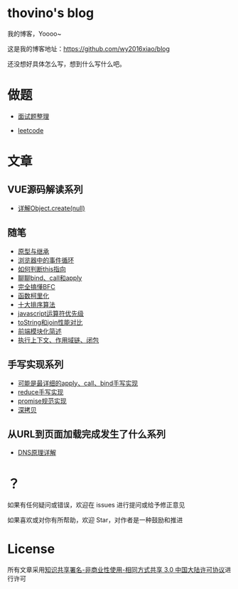 # thovino's blog

我的博客，Yoooo~  

这是我的博客地址：https://github.com/wy2016xiao/blog

还没想好具体怎么写，想到什么写什么吧。


# 做题

- [面试题整理](https://github.com/wy2016xiao/blog/blob/master/questions/questions.md)

- [leetcode](https://github.com/wy2016xiao/leetcode)

# 文章

## VUE源码解读系列
- [详解Object.create(null)](https://github.com/wy2016xiao/blog/blob/master/articles/vue源码解读/详解Object.create(null).md)

## 随笔
- [原型与继承](https://github.com/wy2016xiao/blog/blob/master/anything/%E5%8E%9F%E5%9E%8B%E4%B8%8E%E7%BB%A7%E6%89%BF.md)
- [浏览器中的事件循环](https://github.com/wy2016xiao/blog/blob/master/anything/%E6%B5%8F%E8%A7%88%E5%99%A8%E4%B8%AD%E7%9A%84%E4%BA%8B%E4%BB%B6%E5%BE%AA%E7%8E%AF.md)
- [如何判断this指向](https://github.com/wy2016xiao/blog/blob/master/anything/%E5%A6%82%E4%BD%95%E5%88%A4%E6%96%ADthis%E6%8C%87%E5%90%91.md)
- [聊聊bind、call和apply](https://github.com/wy2016xiao/blog/blob/master/anything/%E8%81%8A%E8%81%8Abind%E3%80%81call%E5%92%8Capply.md)
- [完全搞懂BFC](https://github.com/wy2016xiao/blog/blob/master/anything/%E5%AE%8C%E5%85%A8%E6%90%9E%E6%87%82BFC.md)
- [函数柯里化](https://github.com/wy2016xiao/blog/blob/master/anything/%E5%87%BD%E6%95%B0%E6%9F%AF%E9%87%8C%E5%8C%96.md)
- [十大排序算法](https://github.com/wy2016xiao/blog/blob/master/anything/%E5%8D%81%E5%A4%A7%E6%8E%92%E5%BA%8F%E7%AE%97%E6%B3%95%2B%E5%8A%A8%E5%9B%BE.md)
- [javascript运算符优先级](https://github.com/wy2016xiao/blog/blob/master/anything/javascript%E8%BF%90%E7%AE%97%E7%AC%A6%E4%BC%98%E5%85%88%E7%BA%A7.md)
- [toString和join性能对比](https://github.com/wy2016xiao/blog/blob/master/anything/toString%E5%92%8Cjoin%E6%80%A7%E8%83%BD%E5%AF%B9%E6%AF%94.md)
- [前端模块化简述](https://github.com/wy2016xiao/blog/blob/master/articles/%E5%89%8D%E7%AB%AF%E6%A8%A1%E5%9D%97%E5%8C%96.md)
- [执行上下文、作用域链、闭包](https://github.com/wy2016xiao/blog/blob/master/articles/%E6%89%A7%E8%A1%8C%E4%B8%8A%E4%B8%8B%E6%96%87%E3%80%81%E4%BD%9C%E7%94%A8%E5%9F%9F%E9%93%BE%E3%80%81%E9%97%AD%E5%8C%85.md)

## 手写实现系列
- [可能是最详细的apply、call、bind手写实现](https://github.com/wy2016xiao/blog/blob/master/articles/%E6%89%8B%E5%86%99%E4%BB%A3%E7%A0%81/%E5%8F%AF%E8%83%BD%E6%98%AF%E6%9C%80%E8%AF%A6%E7%BB%86%E7%9A%84apply%E3%80%81call%E3%80%81bind%E6%89%8B%E5%86%99%E5%AE%9E%E7%8E%B0.md)
- [reduce手写实现](https://github.com/wy2016xiao/blog/blob/master/articles/%E6%89%8B%E5%86%99%E4%BB%A3%E7%A0%81/reduce%E6%89%8B%E5%86%99%E5%AE%9E%E7%8E%B0.md)
- [promise规范实现](https://github.com/wy2016xiao/blog/blob/master/articles/%E6%89%8B%E5%86%99%E4%BB%A3%E7%A0%81/promise%E8%A7%84%E8%8C%83%E5%AE%9E%E7%8E%B0.md)
- [深拷贝](https://github.com/wy2016xiao/blog/blob/master/articles/%E6%89%8B%E5%86%99%E4%BB%A3%E7%A0%81/%E6%B7%B1%E6%8B%B7%E8%B4%9D.md)

## 从URL到页面加载完成发生了什么系列
- [DNS原理详解](https://github.com/wy2016xiao/blog/blob/master/articles/DNS%E5%8E%9F%E7%90%86%E8%AF%A6%E8%A7%A3.md)

# ？

如果有任何疑问或错误，欢迎在 issues 进行提问或给予修正意见

如果喜欢或对你有所帮助，欢迎 Star，对作者是一种鼓励和推进

# License

所有文章采用[知识共享署名-非商业性使用-相同方式共享 3.0 中国大陆许可协议](https://creativecommons.org/licenses/by-nc-sa/3.0/cn/)进行许可
